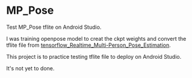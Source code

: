 # MP_Pose
Test MP_Pose tflite on Android Studio.  

I was training openpose model to creat the ckpt weights and convert the tflite file from [tensorflow_Realtime_Multi-Person_Pose_Estimation](https://github.com/michalfaber/tensorflow_Realtime_Multi-Person_Pose_Estimation).  

This project is to practice testing tflite file to deploy on Android Studio.    

It's not yet to done.  

